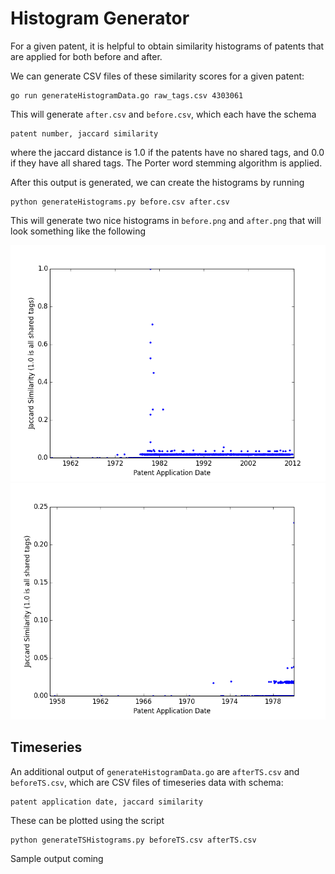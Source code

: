 # Histogram Generator

For a given patent, it is helpful to obtain similarity histograms of patents that are applied for
both before and after.

We can generate CSV files of these similarity scores for a given patent:

```
go run generateHistogramData.go raw_tags.csv 4303061
```

This will generate `after.csv` and `before.csv`, which each have the schema

```
patent number, jaccard similarity
```

where the jaccard distance is 1.0 if the patents have no shared tags, and 0.0
if they have all shared tags. The Porter word stemming algorithm is applied.

After this output is generated, we can create the histograms by running

```
python generateHistograms.py before.csv after.csv
```

This will generate two nice histograms in `before.png` and `after.png`
that will look something like the following

![After](figs/after.png)
![Before](figs/before.png)

## Timeseries

An additional output of `generateHistogramData.go` are `afterTS.csv` and `beforeTS.csv`,
which are CSV files of timeseries data with schema:

```
patent application date, jaccard similarity
```

These can be plotted using the script

```
python generateTSHistograms.py beforeTS.csv afterTS.csv
```

Sample output coming
